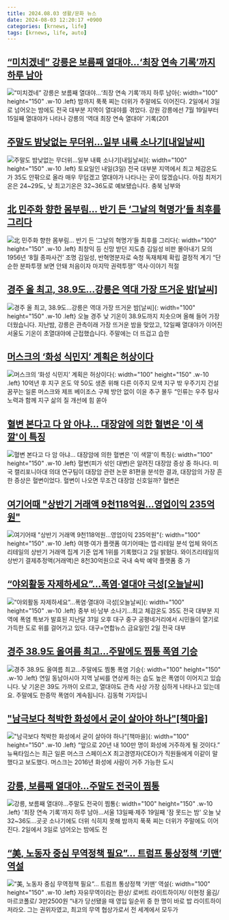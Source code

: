 ```yaml
---
title: 2024.08.03 생활/문화 뉴스
date: 2024-08-03 12:20:17 +0900
categories: [krnews, life]
tags: [krnews, life, auto]
---
```

## [“미치겠네” 강릉은 보름째 열대야…‘최장 연속 기록’까지 하루 남아](https://n.news.naver.com/mnews/article/016/0002344849)

![“미치겠네” 강릉은 보름째 열대야…‘최장 연속 기록’까지 하루 남아](https://mimgnews.pstatic.net/image/origin/016/2024/08/03/2344849.jpg?type=nf220_150){: width="100" height="150" .w-10 .left}
밤까지 푹푹 찌는 더위가 주말에도 이어진다. 2일에서 3일로 넘어오는 밤에도 전국 대부분 지역이 열대야를 겪었다. 강원 강릉에선 7월 19일부터 15일째 열대야가 나타나 강릉의 ‘역대 최장 연속 열대야’ 기록(201

## [주말도 밤낮없는 무더위...일부 내륙 소나기[내일날씨]](https://n.news.naver.com/mnews/article/374/0000395841)

![주말도 밤낮없는 무더위...일부 내륙 소나기[내일날씨]](https://mimgnews.pstatic.net/image/origin/374/2024/08/02/395841.jpg?type=nf220_150){: width="100" height="150" .w-10 .left}
토요일인 내일(3일) 전국 대부분 지역에서 최고 체감온도가 35도 안팎으로 올라 매우 무덥겠고 열대야가 나타나는 곳이 많겠습니다. 아침 최저기온은 24~29도, 낮 최고기온은 32~36도로 예보됐습니다. 충북 남부와

## [北 민주화 향한 몸부림… 반기 든 ‘그날의 혁명가’들 최후를 그리다](https://n.news.naver.com/mnews/article/022/0003956758)

![北 민주화 향한 몸부림… 반기 든 ‘그날의 혁명가’들 최후를 그리다](https://mimgnews.pstatic.net/image/origin/022/2024/08/03/3956758.jpg?type=nf220_150){: width="100" height="150" .w-10 .left}
최창익 등 신망 받던 지도층 김일성 비판 몰아내기 모의 1956년 ‘8월 종파사건’ 조명 김일성, 반혁명분자로 숙청 독재체제 확립 결정적 계기 “단순한 분파투쟁 보면 안돼 처음이자 마지막 권력투쟁” 역사·이야기 적절

## [경주 올 최고, 38.9도...강릉은 역대 가장 뜨거운 밤[날씨]](https://n.news.naver.com/mnews/article/052/0002069494)

![경주 올 최고, 38.9도...강릉은 역대 가장 뜨거운 밤[날씨]](https://mimgnews.pstatic.net/image/origin/052/2024/08/02/2069494.jpg?type=nf220_150){: width="100" height="150" .w-10 .left}
오늘 경주 낮 기온이 38.9도까지 치솟으며 올해 들어 가장 더웠습니다. 지난밤, 강릉은 관측이래 가장 뜨거운 밤을 맞았고, 12일째 열대야가 이어진 서울도 기온이 초열대야에 근접했습니다. 주말에는 더 뜨겁고 습한

## [머스크의 ‘화성 식민지’ 계획은 허상이다](https://n.news.naver.com/mnews/article/022/0003956749)

![머스크의 ‘화성 식민지’ 계획은 허상이다](https://mimgnews.pstatic.net/image/origin/022/2024/08/03/3956749.jpg?type=nf220_150){: width="100" height="150" .w-10 .left}
10억년 후 지구 온도 약 50도 생존 위해 다른 이주지 모색 지구 밖 우주기지 건설 꿈꾸는 일론 머스크와 제프 베이조스 구체 방안 없이 이윤 추구 몰두 “인류는 우주 탐사 노력과 함께 지구 삶의 질 개선에 힘 쏟아

## [혈변 본다고 다 암 아냐… 대장암에 의한 혈변은 '이 색깔'이 특징](https://n.news.naver.com/mnews/article/346/0000078305)

![혈변 본다고 다 암 아냐… 대장암에 의한 혈변은 '이 색깔'이 특징](https://mimgnews.pstatic.net/image/origin/346/2024/08/02/78305.jpg?type=nf220_150){: width="100" height="150" .w-10 .left}
혈변(피가 섞인 대변)은 알려진 대장암 증상 중 하나다. 미국 캘리포니아대 의대 연구팀이 대장암 관련 논문 81편을 분석한 결과, 대장암의 가장 흔한 증상은 혈변이었다. 혈변이 나오면 무조건 대장암 신호일까? 혈변은

## [여기어때 "상반기 거래액 9천118억원…영업이익 235억원"](https://n.news.naver.com/mnews/article/001/0014848736)

![여기어때 "상반기 거래액 9천118억원…영업이익 235억원"](https://mimgnews.pstatic.net/image/origin/001/2024/08/02/14848736.jpg?type=nf220_150){: width="100" height="150" .w-10 .left}
여행·여가 플랫폼 여기어때는 앱·리테일 분석 업체 와이즈리테일의 상반기 거래액 집계 기준 업계 1위를 기록했다고 2일 밝혔다. 와이즈리테일의 상반기 결제추정액(거래액)은 8천30억원으로 국내 숙박 예약 플랫폼 중 가

## [“야외활동 자제하세요”…폭염·열대야 극성[오늘날씨]](https://n.news.naver.com/mnews/article/022/0003956482)

![“야외활동 자제하세요”…폭염·열대야 극성[오늘날씨]](https://mimgnews.pstatic.net/image/origin/022/2024/08/02/3956482.jpg?type=nf220_150){: width="100" height="150" .w-10 .left}
중부 비·남부 소나기…최고 체감온도 35도 전국 대부분 지역에 폭염 특보가 발효된 지난달 31일 오후 대구 중구 공평네거리에서 시민들이 열기로 가득한 도로 위를 걸어가고 있다. 대구=연합뉴스 금요일인 2일 전국 대부

## [경주 38.9도 올여름 최고…주말에도 찜통 폭염 기승](https://n.news.naver.com/mnews/article/422/0000674367)

![경주 38.9도 올여름 최고…주말에도 찜통 폭염 기승](https://mimgnews.pstatic.net/image/origin/422/2024/08/02/674367.jpg?type=nf220_150){: width="100" height="150" .w-10 .left}
연일 동남아시아 지역 날씨를 연상케 하는 습도 높은 폭염이 이어지고 있습니다. 낮 기온은 39도 가까이 오르고, 열대야도 관측 사상 가장 심하게 나타나고 있는데요. 주말에도 한증막 폭염이 계속됩니다. 김동혁 기자입니

## ["남극보다 척박한 화성에서 굳이 살아야 하나"[책마을]](https://n.news.naver.com/mnews/article/015/0005017582)

!["남극보다 척박한 화성에서 굳이 살아야 하나"[책마을]](https://mimgnews.pstatic.net/image/origin/015/2024/08/02/5017582.jpg?type=nf220_150){: width="100" height="150" .w-10 .left}
“앞으로 20년 내 100만 명이 화성에 거주하게 될 것이다.” 뉴욕타임스는 최근 일론 머스크 스페이스X 최고경영자(CEO)가 직원들에게 이같이 말했다고 보도했다. 머스크는 2016년 화성에 사람이 거주 가능한 도시

## [강릉, 보름째 열대야…주말도 전국이 찜통](https://n.news.naver.com/mnews/article/001/0014851330)

![강릉, 보름째 열대야…주말도 전국이 찜통](https://mimgnews.pstatic.net/image/origin/001/2024/08/03/14851330.jpg?type=nf220_150){: width="100" height="150" .w-10 .left}
'최장 연속 기록'까지 하루 남아…서울 13일째·제주 19일째 '잠 못드는 밤' 오늘 낮 32~36도…곳곳 소나기에도 더위 식히지 못해 밤까지 푹푹 찌는 더위가 주말에도 이어진다. 2일에서 3일로 넘어오는 밤에도 전

## [“美, 노동자 중심 무역정책 필요”… 트럼프 통상정책 ‘키맨’ 역설](https://n.news.naver.com/mnews/article/022/0003956752)

![“美, 노동자 중심 무역정책 필요”… 트럼프 통상정책 ‘키맨’ 역설](https://mimgnews.pstatic.net/image/origin/022/2024/08/03/3956752.jpg?type=nf220_150){: width="100" height="150" .w-10 .left}
자유무역이라는 환상/ 로버트 라이트하이저/ 이현정 옮김/ 마르코폴로/ 3만2500원 “내가 당선됐을 때 영입 일순위 중 한 명이 바로 밥 라이트하이저라오. 그는 권위자였고, 최고의 무역 협상가로서 전 세계에서 모두가

